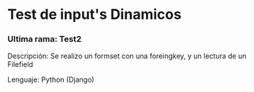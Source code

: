 # Test de input's Dinamicos

### Ultima rama: Test2

Descripción: Se realizo un formset con una foreingkey, y un lectura de un Filefield

Lenguaje: Python (Django)



 